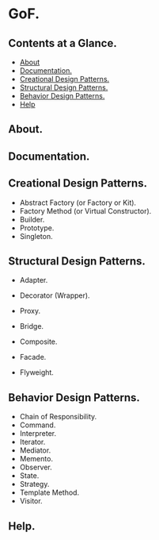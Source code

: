 # GoF.





## Contents at a Glance.
* [About](#about)
* [Documentation.](#documentation)
* [Creational Design Patterns.](#creational-design-patterns)
* [Structural Design Patterns.](#structural-design-patterns)
* [Behavior Design Patterns.](#behavior-design-patterns)
* [Help](#help)





## About.





## Documentation.





## Creational Design Patterns.
* Abstract Factory (or Factory or Kit).
* Factory Method (or Virtual Constructor).
* Builder.
* Prototype.
* Singleton.





## Structural Design Patterns.
* Adapter.
* Decorator (Wrapper).
* Proxy.

* Bridge.
* Composite.
* Facade.
* Flyweight.





## Behavior Design Patterns.
* Chain of Responsibility.
* Command.
* Interpreter.
* Iterator.
* Mediator.
* Memento.
* Observer.
* State.
* Strategy.
* Template Method.
* Visitor.





## Help.
